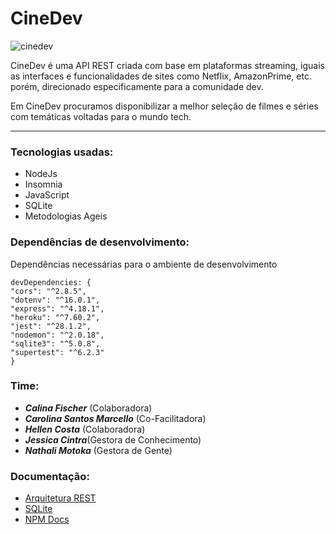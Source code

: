 
# CineDev
![cinedev](https://user-images.githubusercontent.com/88693318/177369047-47604ede-fab9-4637-a815-87eb8ef6d44e.jpg)


CineDev é uma API REST criada com base em plataformas streaming, iguais as interfaces e funcionalidades de sites como Netflix, AmazonPrime, etc. porém, direcionado especificamente para a comunidade dev.

Em CineDev procuramos disponibilizar a melhor seleção de filmes e séries com temáticas voltadas para o mundo tech.



***

### Tecnologias usadas:
- NodeJs
- Insomnia  
- JavaScript
- SQLite
- Metodologias Ageis

### Dependências de desenvolvimento:
Dependências necessárias para o ambiente de desenvolvimento

    devDependencies: {
    "cors": "^2.8.5",
    "dotenv": "^16.0.1",
    "express": "^4.18.1",
    "heroku": "^7.60.2",
    "jest": "^28.1.2",
    "nodemon": "^2.0.18",
    "sqlite3": "^5.0.8",
    "supertest": "^6.2.3" 
    }

### Time:

- ***Calina Fischer*** (Colaboradora)
- ***Carolina Santos Marcello*** (Co-Facilitadora)
- ***Hellen Costa*** (Colaboradora)
- ***Jessica Cintra***(Gestora de Conhecimento)
- ***Nathali Motoka*** (Gestora de Gente)

### Documentação:
- [Arquitetura REST](https://pt.wikipedia.org/wiki/REST)
- [SQLite](https://github.com/TryGhost/node-sqlite3/wiki/API#statement)
- [NPM Docs](https://docs.npmjs.com/)

